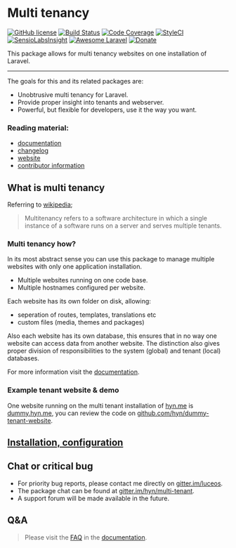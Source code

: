 # Multi tenancy

[![GitHub license](https://img.shields.io/badge/license-MIT-blue.svg)](https://raw.githubusercontent.com/hyn/multi-tenant/2.x/license.md)
[![Build Status](https://img.shields.io/travis/hyn/multi-tenant/2.x.svg?maxAge=2592000&style=flat-square)](https://travis-ci.org/hyn/multi-tenant)
[![Code Coverage](https://img.shields.io/codecov/c/github/hyn/multi-tenant/2.x.svg?maxAge=2592000&style=flat-square)](https://codecov.io/github/hyn/multi-tenant)
[![StyleCI](https://styleci.io/repos/39585488/shield)](https://styleci.io/repos/39585488)
[![SensioLabsInsight](https://img.shields.io/sensiolabs/i/f8241f3b-ab7b-4a58-9123-488c13560887.svg?maxAge=2592000&style=flat-square)](https://insight.sensiolabs.com/projects/f8241f3b-ab7b-4a58-9123-488c13560887)
[![Awesome Laravel](https://cdn.rawgit.com/sindresorhus/awesome/d7305f38d29fed78fa85652e3a63e154dd8e8829/media/badge.svg)](https://github.com/chiraggude/awesome-laravel)
[![Donate](https://img.shields.io/badge/paypal-donate-yellow.svg)](https://paypal.me/luceos)

This package allows for multi tenancy websites on one installation of Laravel.

---

The goals for this and its related packages are:

- Unobtrusive multi tenancy for Laravel.
- Provide proper insight into tenants and webserver.
- Powerful, but flexible for developers, use it the way you want.

### Reading material:

- [documentation][7]
- [changelog](changelog.md)
- [website][1]
- [contributor information](contributing.md)

## What is multi tenancy

Referring to [wikipedia](http://en.wikipedia.org/wiki/Multitenancy);

> Multitenancy refers to a software architecture in which a single instance of a software runs on a server and serves multiple tenants.

### Multi tenancy how?

In its most abstract sense you can use this package to manage multiple websites with only one application installation.
- Multiple websites running on one code base.
- Multiple hostnames configured per website.

Each website has its own folder on disk, allowing:
- seperation of routes, templates, translations etc
- custom files (media, themes and packages)

Also each website has its own database, this ensures that in no way one website can access data from another website.
The distinction also gives proper division of responsibilities to the system (global) and tenant (local) databases.

For more information visit the [documentation](https://hyn.readme.io/docs/hyn-approach-to-tenancy).

### Example tenant website & demo

One website running on the multi tenant installation of [hyn.me][1] is [dummy.hyn.me](http://dummy.hyn.me), you can review the code on [github.com/hyn/dummy-tenant-website](https://github.com/hyn/dummy-tenant-website).

## [Installation, configuration][7]

## Chat or critical bug

- For priority bug reports, please contact me directly on [gitter.im/luceos][6].
- The package chat can be found at [gitter.im/hyn/multi-tenant][8].
- A support forum will be made available in the future.

## Q&A

> Please visit the [FAQ](https://hyn.readme.io/docs/frequently-asked-questions) in the [documentation][7].


[1]: https://hyn.me
[2]: https://hyn.me/packages/multi-tenant
[3]: https://github.com/hyn/multi-tenant
[5]: https://github.com/hyn/multi-tenant/issues
[6]: https://gitter.im/luceos
[7]: https://hyn.readme.io
[8]: https://gitter.im/hyn/multi-tenant
